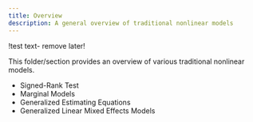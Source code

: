 ```yaml
---
title: Overview
description: A general overview of traditional nonlinear models
---
```


!test text- remove later!

This folder/section provides an overview of various traditional nonlinear models.

- Signed-Rank Test
- Marginal Models
- Generalized Estimating Equations
- Generalized Linear Mixed Effects Models
